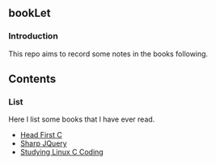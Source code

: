 ## bookLet

### Introduction

This repo aims to record some notes in the books following.

## Contents

### List

Here l list some books that l have ever read.

* [Head First C](https://github.com/shinytang6/BookDemo/tree/master/Head%20First%20C)
* [Sharp JQuery](https://github.com/shinytang6/BookDemo/tree/master/Sharp%20JQuery)
* [Studying Linux C Coding](https://github.com/shinytang6/BookDemo/tree/master/Studying%20Linux%20C%20Coding)
